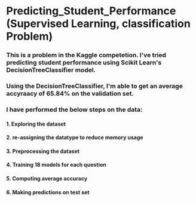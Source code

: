 # Predicting_Student_Performance (Supervised Learning, classification Problem)

### This is a problem in the Kaggle competetion. I've tried predicting student performance using Scikit Learn's DecisionTreeClassifier model.
### Using the DecisionTreeClassifier, I'm able to get an average accyraacy of 65.84% on the validation set.
### I have performed the below steps on the data:
#### 1. Exploring the dataset
#### 2. re-assigning the datatype to reduce memory usage
#### 3. Preprocessing the dataset
#### 4. Training 18 models for each question
#### 5. Computing average accuracy
#### 6. Making predictions on test set
